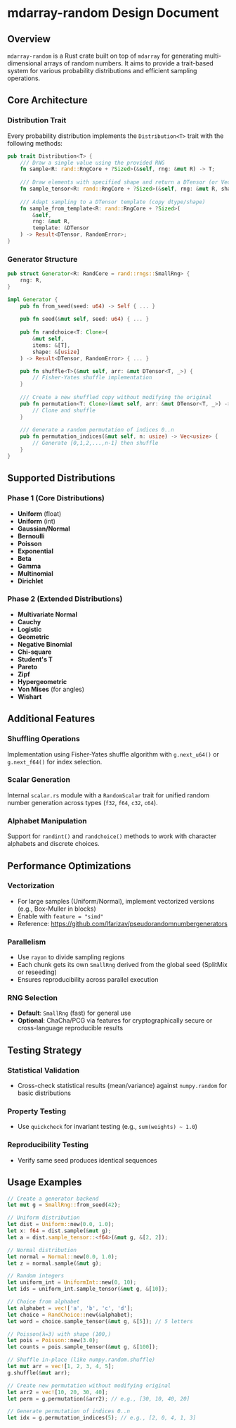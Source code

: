# mdarray-random Design Document

## Overview

`mdarray-random` is a Rust crate built on top of `mdarray` for generating multi-dimensional
arrays of random numbers. It aims to provide a trait-based system
for various probability distributions and efficient sampling
operations.

## Core Architecture

### Distribution Trait

Every probability distribution implements the `Distribution<T>` trait with the following methods:

```rust
pub trait Distribution<T> {
    /// Draw a single value using the provided RNG
    fn sample<R: rand::RngCore + ?Sized>(&self, rng: &mut R) -> T;
    
    /// Draw elements with specified shape and return a DTensor (or Vec<T>)
    fn sample_tensor<R: rand::RngCore + ?Sized>(&self, rng: &mut R, shape: &[usize]) -> DTensor;
    
    /// Adapt sampling to a DTensor template (copy dtype/shape)
    fn sample_from_template<R: rand::RngCore + ?Sized>(
        &self, 
        rng: &mut R, 
        template: &DTensor
    ) -> Result<DTensor, RandomError>;
}
```

### Generator Structure

```rust
pub struct Generator<R: RandCore = rand::rngs::SmallRng> {
    rng: R,
}

impl Generator {
    pub fn from_seed(seed: u64) -> Self { ... }
    
    pub fn seed(&mut self, seed: u64) { ... }
    
    pub fn randchoice<T: Clone>(
        &mut self, 
        items: &[T], 
        shape: &[usize]
    ) -> Result<DTensor, RandomError> { ... }

    pub fn shuffle<T>(&mut self, arr: &mut DTensor<T, _>) {
        // Fisher-Yates shuffle implementation
    }
    
    /// Create a new shuffled copy without modifying the original
    pub fn permutation<T: Clone>(&mut self, arr: &mut DTensor<T, _>) -> DTensor<T, _> {
        // Clone and shuffle
    }
    
    /// Generate a random permutation of indices 0..n
    pub fn permutation_indices(&mut self, n: usize) -> Vec<usize> {
        // Generate [0,1,2,...,n-1] then shuffle
    }
}
```

## Supported Distributions

### Phase 1 (Core Distributions)
- **Uniform** (float)
- **Uniform** (int)
- **Gaussian/Normal**
- **Bernoulli**
- **Poisson**
- **Exponential**
- **Beta**
- **Gamma**
- **Multinomial**
- **Dirichlet**

### Phase 2 (Extended Distributions)
- **Multivariate Normal**
- **Cauchy**
- **Logistic**
- **Geometric**
- **Negative Binomial**
- **Chi-square**
- **Student's T**
- **Pareto**
- **Zipf**
- **Hypergeometric**
- **Von Mises** (for angles)
- **Wishart**

## Additional Features

### Shuffling Operations

Implementation using Fisher-Yates shuffle algorithm with `g.next_u64()` or `g.next_f64()` for index selection.

### Scalar Generation

Internal `scalar.rs` module with a `RandomScalar` trait for unified random number generation across types (`f32`, `f64`, `c32`, `c64`).

### Alphabet Manipulation

Support for `randint()` and `randchoice()` methods to work with character alphabets and discrete choices.

## Performance Optimizations

### Vectorization
- For large samples (Uniform/Normal), implement vectorized versions (e.g., Box-Muller in blocks)
- Enable with `feature = "simd"`
- Reference: https://github.com/lfarizav/pseudorandomnumbergenerators

### Parallelism
- Use `rayon` to divide sampling regions
- Each chunk gets its own `SmallRng` derived from the global seed (SplitMix or reseeding)
- Ensures reproducibility across parallel execution

### RNG Selection
- **Default**: `SmallRng` (fast) for general use
- **Optional**: ChaCha/PCG via features for cryptographically secure or cross-language reproducible results

## Testing Strategy

### Statistical Validation
- Cross-check statistical results (mean/variance) against `numpy.random` for basic distributions

### Property Testing
- Use `quickcheck` for invariant testing (e.g., `sum(weights) ~ 1.0`)

### Reproducibility Testing
- Verify same seed produces identical sequences

## Usage Examples

```rust
// Create a generator backend
let mut g = SmallRng::from_seed(42);

// Uniform distribution
let dist = Uniform::new(0.0, 1.0);
let x: f64 = dist.sample(&mut g);
let a = dist.sample_tensor::<f64>(&mut g, &[2, 2]);

// Normal distribution
let normal = Normal::new(0.0, 1.0);
let z = normal.sample(&mut g);

// Random integers
let uniform_int = UniformInt::new(0, 10);
let ids = uniform_int.sample_tensor(&mut g, &[10]);

// Choice from alphabet
let alphabet = vec!['a', 'b', 'c', 'd'];
let choice = RandChoice::new(&alphabet);
let word = choice.sample_tensor(&mut g, &[5]); // 5 letters

// Poisson(λ=3) with shape (100,)
let pois = Poisson::new(3.0);
let counts = pois.sample_tensor(&mut g, &[100]);

// Shuffle in-place (like numpy.random.shuffle)
let mut arr = vec![1, 2, 3, 4, 5];
g.shuffle(&mut arr);

// Create new permutation without modifying original
let arr2 = vec![10, 20, 30, 40];
let perm = g.permutation(&arr2); // e.g., [30, 10, 40, 20]

// Generate permutation of indices 0..n
let idx = g.permutation_indices(5); // e.g., [2, 0, 4, 1, 3]
```
